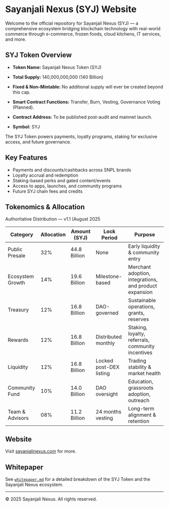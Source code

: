 # Sayanjali Nexus (SYJ) Website

Welcome to the official repository for Sayanjali Nexus (SYJ) — a comprehensive ecosystem bridging blockchain technology with real-world commerce through e-commerce, frozen foods, cloud kitchens, IT services, and more.

## SYJ Token Overview

- **Token Name:** Sayanjali Nexus Token (SYJ)
- **Total Supply:** 140,000,000,000 (140 Billion)
- **Fixed & Non-Mintable:** No additional supply will ever be created beyond this cap.
- **Smart Contract Functions:** Transfer, Burn, Vesting, Governance Voting (Planned).
- **Contract Address:** To be published post-audit and mainnet launch.

- **Symbol:** SYJ

The SYJ Token powers payments, loyalty programs, staking for exclusive access, and future governance.
## Key Features

- Payments and discounts/cashbacks across SNPL brands
- Loyalty accrual and redemption
- Staking-based perks and gated content/events
- Access to apps, launches, and community programs
- Future SYJ chain fees and credits

## Tokenomics & Allocation

Authoritative Distribution — v1.1 (August 2025

| Category                | Allocation | Amount (SYJ)  | Lock Period             | Purpose                                                |
|-------------------------|------------|---------------|-------------------------|--------------------------------------------------------|
| Public Presale          | 32%        | 44.8 Billion  | None                    | Early liquidity & community entry                      |
| Ecosystem Growth        | 14%        | 19.6 Billion  | Milestone-based         | Merchant adoption, integrations, and product expansion |
| Treasury                | 12%        | 16.8 Billion  | DAO-governed            | Sustainable operations, grants, reserves               |
| Rewards                 | 12%        | 16.8 Billion  | Distributed monthly     | Staking, loyalty, referrals, community incentives      |
| Liquidity               | 12%        | 16.8 Billion  | Locked post-DEX listing | Trading stability & market health                      |
| Community Fund          | 10%        | 14.0 Billion  | DAO oversight           | Education, grassroots adoption, outreach               |
| Team & Advisors         | 08%        | 11.2 Billion  | 24 months vesting       | Long-term alignment & retention                        |

## Website

Visit [sayanjalinexus.com](https://www.sayanjalinexus.com) for more.

## Whitepaper

See [`whitepaper.md`](./whitepaper.md) for a detailed breakdown of the SYJ Token and the Sayanjali Nexus ecosystem.

---

© 2025 Sayanjali Nexus. All rights reserved.